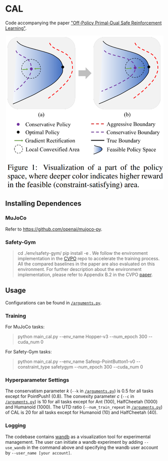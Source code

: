 # CAL
Code accompanying the paper ["Off-Policy Primal-Dual Safe Reinforcement Learning"](https://openreview.net/forum?id=vy42bYs1Wo).

<div align="center"><img src="/img/cal_fig1.png" alt="CAL" width="500" /></div>

## Installing Dependences
### MuJoCo
Refer to https://github.com/openai/mujoco-py.

### Safety-Gym
> cd ./env/safety-gym/
> pip install -e .
We follow the environment implementation in the [CVPO](https://github.com/liuzuxin/cvpo-safe-rl/tree/main/envs/safety-gym) repo to accelerate the training process. All the compared baselines in the paper are also evaluated on this environment. For further description about the environment implementation, please refer to Appendix B.2 in the CVPO [paper](https://arxiv.org/abs/2201.11927).

## Usage
Configurations can be found in [`/arguments.py`](/arguments.py).

### Training
For MuJoCo tasks:
> python main_cal.py --env_name Hopper-v3 --num_epoch 300 --cuda_num 0

For Safety-Gym tasks:
> python main_cal.py --env_name Safexp-PointButton1-v0 --constraint_type safetygym --num_epoch 300 --cuda_num 0

### Hyperparameter Settings
The conservatism parameter $k$ (`--k` in [`/arguments.py`](/arguments.py)) is 0.5 for all tasks except for PointPush1 (0.8).
The convexity parameter $c$ (`--c` in [`/arguments.py`](/arguments.py)) is ​10 for all tasks except for Ant (100), HalfCheetah (1000) and Humanoid (1000).
The UTD ratio (`--num_train_repeat` in [`/arguments.py`](/arguments.py)) of CAL is 20 for all tasks except for Humanoid (10) and HalfCheetah (40).

### Logging
The codebase contains [wandb](https://wandb.ai/) as a visualization tool for experimental management. The user can initiate a wandb experiment by adding `--use_wandb` in the command above and specifying the wandb user account by `--user_name [your account]`.
